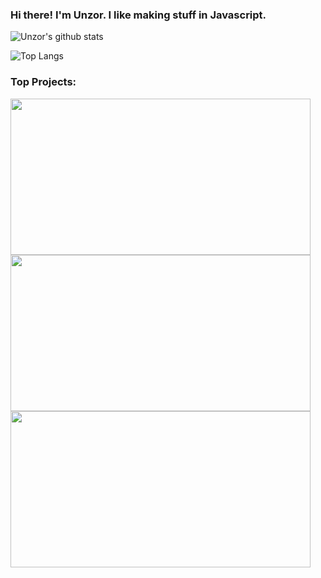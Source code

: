 ### Hi there! I'm Unzor. I like making stuff in Javascript.
![Unzor's github stats](https://github-readme-stats.vercel.app/api?username=Unzor&theme=algolia)

![Top Langs](https://github-readme-stats.vercel.app/api/top-langs/?username=Unzor&theme=algolia)

### Top Projects:
<img src="https://opengraph.githubassets.com/29fa5f95d37343eba89a53bff7f78bccd58570ba17e8114f296cf040899d4a96/Unzor/FylrobotJS" width="480px" height= "250px">
<img src="https://opengraph.githubassets.com/29fa5f95d37343eba89a53bff7f78bccd58570ba17e8114f296cf040899d4a96/Unzor/Pythascript" width="480px" height= "250px">
<img src="https://opengraph.githubassets.com/29fa5f95d37343eba89a53bff7f78bccd58570ba17e8114f296cf040899d4a96/Unzor/jsvm" width="480px" height= "250px">
